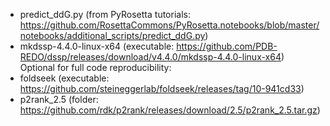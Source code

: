 - predict_ddG.py (from PyRosetta tutorials: https://github.com/RosettaCommons/PyRosetta.notebooks/blob/master/notebooks/additional_scripts/predict_ddG.py)
- mkdssp-4.4.0-linux-x64 (executable: https://github.com/PDB-REDO/dssp/releases/download/v4.4.0/mkdssp-4.4.0-linux-x64)
Optional for full code reproducibility:
- foldseek (executable: https://github.com/steineggerlab/foldseek/releases/tag/10-941cd33)
- p2rank_2.5 (folder: https://github.com/rdk/p2rank/releases/download/2.5/p2rank_2.5.tar.gz)

